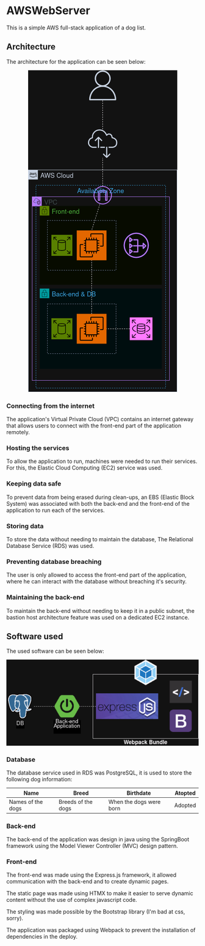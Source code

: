 # AWSWebServer

This is a simple AWS full-stack application of a dog list.

## Architecture

The architecture for the application can be seen below:

<p align="center">
<img src="assets/img/diagram.png"/>
</p>

### Connecting from the internet

The application's Virtual Private Cloud (VPC) contains an internet gateway that allows users to connect with the front-end part of the application remotely. 

### Hosting the services

To allow the application to run, machines were needed to run their services. For this, the Elastic Cloud Computing  (EC2) service was used.

### Keeping data safe

To prevent data from being erased during clean-ups, an EBS (Elastic Block System) was associated with both the back-end and the front-end of the application to run each of the services.

### Storing data

To store the data without needing to maintain the database, The Relational Database Service (RDS) was used. 


### Preventing database breaching

The user is only allowed to access the front-end part of the application, where he can interact with the database without breaching it's security. 

### Maintaining the back-end

To maintain the back-end without needing to keep it in a public subnet, the bastion host architecture feature was used on a dedicated EC2 instance.

## Software used

The used software can be seen below:

<p align="center">
<img src="assets/img/applications.png"/>
</p>

### Database

The database service used in RDS was PostgreSQL, it is used to store the following dog information:

| Name | Breed | Birthdate | Atopted |
| - | - | - | - |
| Names of the dogs | Breeds of the dogs | When the dogs were born | Adopted |

### Back-end

The back-end of the application was design in java using the SpringBoot framework using the Model Viewer Controller (MVC) design pattern.

### Front-end

The front-end was made using the Express.js framework, it allowed communication with the back-end and to create dynamic pages.

The static page was made using HTMX to make it easier to serve dynamic content without the use of complex javascript code.

The styling was made possible by the Bootstrap library (I'm bad at css, sorry).

The application was packaged using Webpack to prevent the installation of dependencies in the deploy.
